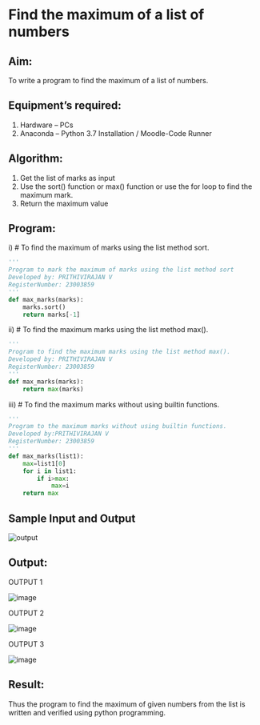 # Find the maximum of a list of numbers
## Aim:
To write a program to find the maximum of a list of numbers.
## Equipment’s required:
1.	Hardware – PCs
2.	Anaconda – Python 3.7 Installation / Moodle-Code Runner
## Algorithm:
1.	Get the list of marks as input
2.	Use the sort() function or max() function or use the for loop to find the maximum mark.
3.	Return the maximum value
## Program:

i)	# To find the maximum of marks using the list method sort.
```Python
''' 
Program to mark the maximum of marks using the list method sort
Developed by: PRITHIVIRAJAN V
RegisterNumber: 23003859
'''
def max_marks(marks):
    marks.sort()
    return marks[-1]
```

ii)	# To find the maximum marks using the list method max().
```Python
''' 
Program to find the maximum marks using the list method max().
Developed by: PRITHIVIRAJAN V
RegisterNumber: 23003859
'''
def max_marks(marks):
    return max(marks)
```

iii) # To find the maximum marks without using builtin functions.
```Python
''' 
Program to the maximum marks without using builtin functions.
Developed by:PRITHIVIRAJAN V
RegisterNumber: 23003859
'''
def max_marks(list1):
    max=list1[0]
    for i in list1:
        if i>max:
            max=i
    return max
```
## Sample Input and Output
![output](./img/max_marks1.jpg) 

## Output:
OUTPUT 1

![image](https://github.com/Prithivirajan2911/FindMaximum/assets/147020085/1211dab4-8556-4622-9b75-75b034d29532)

OUTPUT 2

![image](https://github.com/Prithivirajan2911/FindMaximum/assets/147020085/6c8dd7db-e6cf-451f-92ce-bc949aa1fe42)

OUTPUT 3

![image](https://github.com/Prithivirajan2911/FindMaximum/assets/147020085/dbd59147-a868-4e38-8a8b-afad5c3917e5)

## Result:

Thus the program to find the maximum of given numbers from the list is written and verified using python programming.
